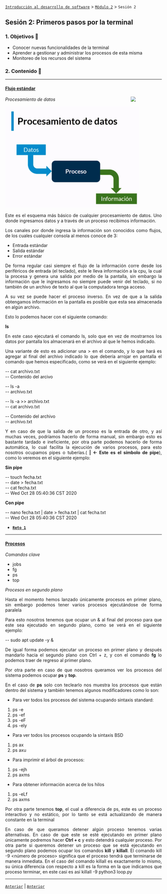 [`Introducción al desarrollo de software`](../../README.md) > [`Módulo 2`](../README.md) > `Sesión 2` 

## Sesión 2: Primeros pasos por la terminal

<div style="text-align: justify;">

### 1. Objetivos :dart:

 - Conocer nuevas funcionalidades de la terminal
 - Aprender a gestionar y administrar los procesos de esta misma
 - Monitoreo de los recursos del sistema

### 2. Contenido :blue_book:

 ---

 #### <ins> Flujo estándar </ins>

 <img src="https://thumbs.dreamstime.com/z/salida-del-proceso-de-entrada-de-informaci%C3%B3n-26790097.jpg" align="right" width="100"> 

*Procesamiento de datos*

![imagen](img/proceso.png)

Este es el esquema más básico de cualquier procesamiento de datos. Uno donde ingresamos datos y a través de un proceso recibimos información.

Los canales por donde ingresa la información son conocidos como flujos, de los cuales cualquier consola al menos conoce de 3:
- Entrada estándar 
- Salida estándar
- Error estándar

De forma regular casi siempre el flujo de la información corre desde los periféricos de entrada (el teclado), este le lleva información a la cpu, la cual la procesa y genera una salida por medio de la pantalla, sin embargo la información que le ingresamos no siempre puede venir del teclado, si no también de un archivo de texto al que la computadora tenga acceso.

A su vez se puede hacer el proceso inverso. En vez de que a la salida obtengamos información en la pantalla es posible que esta sea almacenada en algún archivo.

Esto lo podemos hacer con el siguiente comando:

__ls <ruta del archivo-directorio>__

En este caso ejecutará el comando ls, solo que en vez de mostrarnos los datos por pantalla los almacenará en el archivo al que le hemos indicado.

Una variante de esto es adicionar una > en el comando, y lo que hará es agregar al final del archivo indicado lo que debería arrojar en pantalla el comando que hemos especificado, como se verá en el siguiente ejemplo:

-- cat archivo.txt <br>
-- Contenido del arcivo

-- ls -a <br>
-- archivo.txt

-- ls -a >> archivo.txt <br> 
-- cat archivo.txt

-- Contenido del archivo <br>
-- archivo.txt

Y en caso de que la salida de un proceso es la entrada de otro, y así muchas veces, podríamos hacerlo de forma manual, sin embargo esto es bastante tardado e ineficiente, por otra parte podemos hacerlo de forma automática, lo cual facilita la ejecución de varios procesos, para esto nosotros ocupamos pipes o tuberías.( __| ← Este es el símbolo de pipe__), como lo veremos en el siguiente ejemplo:

__Sin pipe__ <br>

-- touch fecha.txt <br>
-- date > fecha.txt<br>
-- cat fecha.txt<br>
-- Wed Oct 28 05:40:36 CST 2020 <br>

__Con pipe__ <br>

-- nano fecha.txt | date > fecha.txt | cat fecha.txt<br>
-- Wed Oct 28 05:40:36 CST 2020



- [**`Reto 1`**](Reto-01/README.md)

--- 

#### <ins> Procesos </ins>

*Comandos clave*
- jobs
- fg
- ps
- top

*Procesos en segundo plano*

Hasta el momento hemos lanzado únicamente procesos en primer plano, sin embargo podemos tener varios procesos ejecutándose de forma paralela 
 
Para esto nosotros tenemos que ocupar un & al final del proceso para que este sea ejecutado en segundo plano, como se verá en el siguiente ejemplo:

-- sudo apt update -y &

De igual forma podemos ejecutar un proceso en primer plano y después mandarlo hacia el segundo plano con  Ctrl + z, y con el comando __fg__ lo podemos traer de regreso al primer plano.

Por otra parte en caso de que nosotros queramos ver los procesos del sistema podemos ocupar __ps__ y __top__. 


En el caso de __ps__ solo con teclearlo nos muestra los procesos que están dentro del sistema y también tenemos algunos modificadores como lo son:
- Para ver todos los procesos del sistema ocupando sintaxis standard:
1. ps -e
2. ps -ef
3. ps -eF
4. ps -ely

- Para ver todos los procesos ocupando la sintaxis BSD
1. ps ax
2. ps axu

- Para imprimir el árbol de procesos:
1. ps -ejh
2. ps axms

- Para obtener información acerca de los hilos
1. ps -eLf
2. ps axms


Por otra parte tenemos __top__, el cual a diferencia de ps, este es un proceso interactivo y no estático, por lo tanto se está actualizando de manera constante en la terminal

En caso de que queramos detener algún proceso tenemos varias alternativas. En caso de que este se esté ejecutando en primer plano únicamente podremos hacer __Ctrl + c__ y esto detendrá cualquier proceso. Por otra parte si queremos detener un proceso que se está ejecutando en segundo plano podemos ocupar los comandos __kill__ y __killall__.
El comando kill -9 <número de proceso> significa que el proceso tendrá que terminarse de manera inmediata. En el caso del comando killall es exactamente lo mismo, su única diferencia con respecto a kill es la forma en la que indicamos que proceso terminar, en este casi es así killall -9 python3 loop.py 

--- 

[`Anterior`](../Sesion-01/README.md) | [`Anterior`](../Sesion-03/README.md) 

 </div>